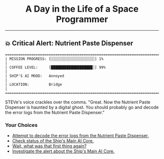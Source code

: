 <h1 align="center">A Day in the Life of a Space Programmer</h1>

---

<h2 id="node-15">💥 Critical Alert: Nutrient Paste Dispenser</h2>

```
========================================================================
| MISSION PROGRESS: [░░░░░░░░░░░░░░░░░░░░] 1%                                  |
| COFFEE LEVEL:     [███████████████████░] 99%                                 |
| SHIP'S AI MOOD:   Annoyed                                                    |
| LOCATION:         Bridge                                                     |
========================================================================
```

STEVe's voice crackles over the comms. "Great. Now the Nutrient Paste Dispenser is haunted by a digital ghost. You should probably go and decode the error logs from the Nutrient Paste Dispenser."



### Your Choices

*   [Attempt to decode the error logs from the Nutrient Paste Dispenser.](./README-0020.md)
*   [Check status of the Ship's Main AI Core.](./README-0002.md)
*   [Wait, what was that first thing again?](./README-0010.md)
*   [Investigate the alert about the Ship's Main AI Core.](./README-0019.md)
